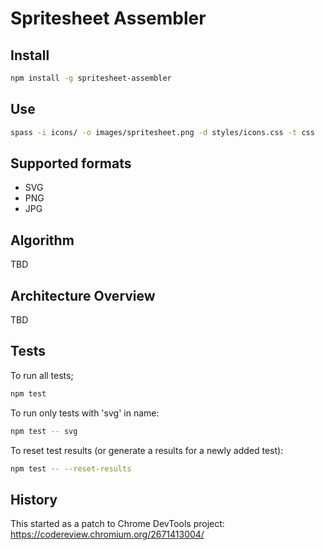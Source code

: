 # Spritesheet Assembler

## Install

```bash
npm install -g spritesheet-assembler
```

## Use

```bash
spass -i icons/ -o images/spritesheet.png -d styles/icons.css -t css
```

## Supported formats

- SVG
- PNG
- JPG

## Algorithm

TBD

## Architecture Overview

TBD

## Tests

To run all tests;
```bash
npm test
```

To run only tests with 'svg' in name:
```bash
npm test -- svg
```

To reset test results (or generate a results for a newly added test):
```bash
npm test -- --reset-results
```

## History

This started as a patch to Chrome DevTools project: https://codereview.chromium.org/2671413004/


